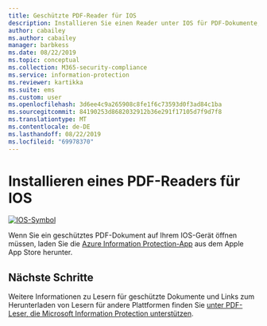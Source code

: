 ```yaml
---
title: Geschützte PDF-Reader für IOS
description: Installieren Sie einen Reader unter IOS für PDF-Dokumente, die für Klassifizierung und Schutz bezeichnet werden.
author: cabailey
ms.author: cabailey
manager: barbkess
ms.date: 08/22/2019
ms.topic: conceptual
ms.collection: M365-security-compliance
ms.service: information-protection
ms.reviewer: kartikka
ms.suite: ems
ms.custom: user
ms.openlocfilehash: 3d6ee4c9a265908c8fe1f6c73593d0f3ad84c1ba
ms.sourcegitcommit: 84190253d8682032912b36e291f17105d7f9d7f8
ms.translationtype: MT
ms.contentlocale: de-DE
ms.lasthandoff: 08/22/2019
ms.locfileid: "69978370"
---
```

# <a name="install-a-pdf-reader-for-ios"></a>Installieren eines PDF-Readers für IOS

[![IOS-Symbol](../media/develop/ios-icon.png)](https://go.microsoft.com/fwlink/?LinkId=325338)

Wenn Sie ein geschütztes PDF-Dokument auf Ihrem IOS-Gerät öffnen müssen, laden Sie die [Azure Information Protection-App](https://go.microsoft.com/fwlink/?LinkId=325338) aus dem Apple App Store herunter.

## <a name="next-steps"></a>Nächste Schritte

Weitere Informationen zu Lesern für geschützte Dokumente und Links zum Herunterladen von Lesern für andere Plattformen finden Sie [unter PDF-Leser, die Microsoft Information Protection unterstützen](protected-pdf-readers.md).

